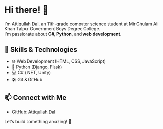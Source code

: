 # Hi there! 👋  
I’m Attiqullah Dal, an 11th-grade computer science student at Mir Ghulam Ali Khan Talpur Government Boys Degree College.  
I'm passionate about **C#**, **Python**, and **web development**.  

## 🔧 Skills & Technologies  
- 🌐 Web Development (HTML, CSS, JavaScript)  
- 🐍 Python (Django, Flask)  
- 💻 C# (.NET, Unity)  
- 🛠 Git & GitHub  

## 📫 Connect with Me  

- GitHub: [Attiqullah Dal](https://github.com/attiqullahdal)

Let’s build something amazing! 🚀  
